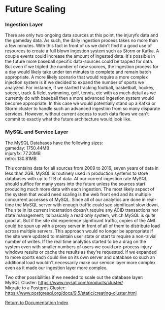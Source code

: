 # Future Scaling

### Ingestion Layer
There are only two ongoing data sources at this point, the injuryfx data and the gameday data. As such, the daily ingestion process takes no more than a few minutes. With this fact in front of us we didn't find it a good use of resources to create a full blown ingestion system such as Storm or Kafka. A couple events could increase the amount of ingested data. It's possible in the future more baseball specific data-sources could be tapped for data. But even if we tripled the number of new sources, the ingestion process for a day would likely take under ten minutes to complete and remain batch appropriate. A more likely scenario that would require a more complex injection system is if we decided to expand the number of sports we analyzed. For instance, if we started tracking football, basketball, hockey, soccer, track & field, swimming, golf, tennis, etc with as much detail as we currently do with baseball then a more advanced ingestion system would become appropriate. In this case we would potentially stand up a Kafka or Storm cluster to handle such an advanced ingestion from so many disparate services. However, without current access to such data flows we can't commit to exactly what the future architecture would look like.

### MySQL and Service Layer
The MySQL Databases have the following sizes:  
gameday:  1750.44MB  
injuryfx: 77.20MB    
retro: 130.81MB

This contains data for all sources from 2009 to 2016, seven years of data in less than 2GB. MySQL is routinely used in production systems to store databases with up to 1TB of data. At our current ingestion rate MySQL should suffice for many years into the future unless the sources start producing much more data with each ingestion. The most likely aspect of the system that would need scaling is the web front end and its multiple concurrent accesses of MySQL. Since all of our analytics are done in real-time the MySQL server with enough traffic could see significant slow down. The site in its current incarnation doesn't require any ACID transactions nor state management; its basically a read only system, which MySQL is quite good at. But if the site did experience significant traffic, copies of the AMI could be spun up with a proxy server in front of all of them to distribute load across multiple servers. This approach would no longer be appropriate if the site were updated to maintain user state or start to require a non-trivial number of writes. If the real time analytics started to be a drag on the system even with smaller numbers of users we could pre-process injury windows results or cache the results as they're requested. If we expanded to more sports each could live on its own server and database so such an additional load wouldn't necessarily make our service layer more complex even as it made our ingestion layer more complex.

Two other possibilities if we needed to scale out the database layer:  
MySQL Cluster: https://www.mysql.com/products/cluster/  
Migrate to a Postgres Cluster: https://www.postgresql.org/docs/9.5/static/creating-cluster.html

[Return to Documentation Index](index.md)
